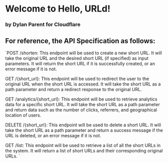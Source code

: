 #       Welcome to Hello, URLd! 
###          by Dylan Parent for Cloudflare

## For reference, the API Specification as follows: 

`POST /shorten: This endpoint will be used to create a new short URL. It will take the original URL and the desired short URL (if specified) as input parameters. It will return the short URL if it is successfully created, or an error message if it is not.

GET /{short_url}: This endpoint will be used to redirect the user to the original URL when the short URL is accessed. It will take the short URL as a path parameter and return a redirect response to the original URL.

GET /analytics/{short_url}: This endpoint will be used to retrieve analytics data for a specific short URL. It will take the short URL as a path parameter and return data such as the number of clicks, referrers, and geographical location of users.

DELETE /{short_url}: This endpoint will be used to delete a short URL. It will take the short URL as a path parameter and return a success message if the URL is deleted, or an error message if it is not.

GET /list: This endpoint will be used to retrieve a list of all the short URLs in the system. It will return a list of short URLs and their corresponding original URLs. `